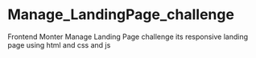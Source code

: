 # Manage_LandingPage_challenge
 Frontend Monter Manage Landing Page challenge its responsive landing page using html and css and js
